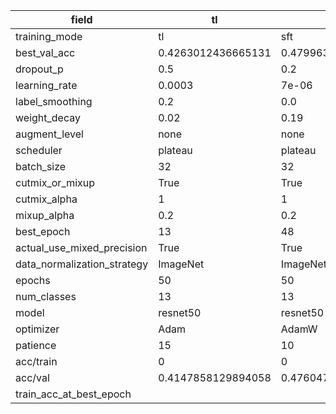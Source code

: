 | field                       | tl                 | sft                 | fft                 |
|-----------------------------|--------------------|---------------------|---------------------|
| training_mode               | tl                 | sft                 | fft                 |
| best_val_acc                | 0.4263012436665131 | 0.47996315062183326 | 0.5057577153385536  |
| dropout_p                   | 0.5                | 0.2                 | 0.4                 |
| learning_rate               | 0.0003             | 7e-06               | 7e-06               |
| label_smoothing             | 0.2                | 0.0                 | 0.0                 |
| weight_decay                | 0.02               | 0.19                | 0.04                |
| augment_level               | none               | none                | none                |
| scheduler                   | plateau            | plateau             | plateau             |
| batch_size                  | 32                 | 32                  | 32                  |
| cutmix_or_mixup             | True               | True                | True                |
| cutmix_alpha                | 1                  | 1                   | 1                   |
| mixup_alpha                 | 0.2                | 0.2                 | 0.2                 |
| best_epoch                  | 13                 | 48                  | 32                  |
| actual_use_mixed_precision  | True               | True                | True                |
| data_normalization_strategy | ImageNet           | ImageNet            | ImageNet            |
| epochs                      | 50                 | 50                  | 50                  |
| num_classes                 | 13                 | 13                  | 13                  |
| model                       | resnet50           | resnet50            | resnet50            |
| optimizer                   | Adam               | AdamW               | AdamW               |
| patience                    | 15                 | 10                  | 10                  |
| acc/train                   | 0                  | 0                   | 0                   |
| acc/val                     | 0.4147858129894058 | 0.47604790419161674 | 0.49723629663749425 |
| train_acc_at_best_epoch     |                    |                     |                     |
